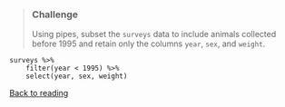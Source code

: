 > ### Challenge
>
> Using pipes, subset the `surveys` data to include animals collected
> before 1995 and retain only the columns `year`, `sex`, and `weight`.

``` {.r}
surveys %>%
    filter(year < 1995) %>%
    select(year, sex, weight)
```

[Back to reading](../../R-03-dplyr)
